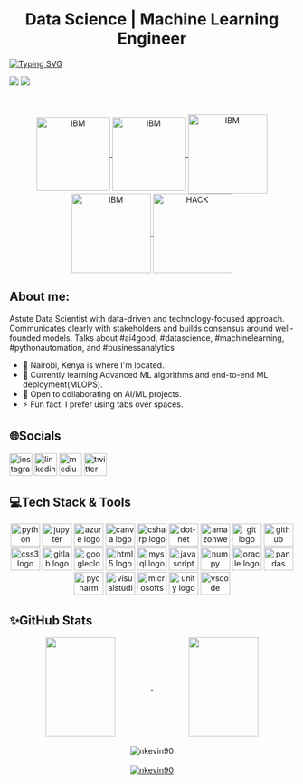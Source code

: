 <h1 align="center">Data Science
 | Machine Learning Engineer</h1>

[![Typing SVG](https://readme-typing-svg.demolab.com/?lines=Hello+there!;My+name+is+Kelvin+Njenga!;Motivated+Passionate+Fast-learner)](https://git.io/typing-svg)


<div>
<img src="https://media.giphy.com/media/QNFhOolVeCzPQ2Mx85/giphy.gif"  loop=infinite"/>
<img src="https://media.giphy.com/media/zbpxXhCD3gD7S5I4lR/giphy.gif"  loop=infinite"/>
 </div>
 <br><br>

<div align="center">
<p align="center"> 
    <a href="https://www.credly.com/badges/4764714e-74e3-4aee-b438-555d75e37f04">
        <img align="center" 
        src="https://images.credly.com/size/680x680/images/84ac9eff-b8a2-4683-846b-f59887a73801/Python_101_Data_Science.png" 
        alt="IBM" 
        width="130"/>
    </a>
    <a href="https://www.credly.com/badges/bedb7110-22c9-4e84-af2b-0b883b520db7">
        <img align="center" 
        src="https://images.credly.com/size/680x680/images/983a66db-5853-4d8e-a9e9-03643cca9e89/IDN_Build_yourown_Chatbot-_Innovator_Award.png" 
        alt="IBM" 
        width="130"/>
    </a>
    <a href="https://www.credly.com/badges/c72cfb04-4c30-42af-9258-0a643763b364">
        <img align="center" 
        src="https://images.credly.com/size/680x680/images/09f644d1-eed2-4279-bc49-1e26cddc9d3d/Team_Essentials.png" 
        alt="IBM"
        width="140"/>
    </a>
    <a href="https://www.credly.com/badges/8dbe878a-4b08-4250-9f81-107984ce224c">
        <img align="center" 
        src="https://images.credly.com/size/340x340/images/cd4ce924-f369-4d57-b3d7-65b1497347c9/IDN_New_Collar_-_Artificial_Intel_V2.png" 
        alt="IBM"
        width="140"/>
    </a>
    
   <a href="https://au.badgr.com/public/assertions/s_bJCp2URRGoCfTzv2NG_g">
    <img align="center" 
     src="https://api.au.badgr.io/public/assertions/s_bJCp2URRGoCfTzv2NG_g/image/size/340x340/" 
     alt="HACK"
        width="140"/>
    </a>
</p>
</div>
 
 <h2 align = 'left' >About me:</h2>
 <p> Astute Data Scientist 
with data-driven and technology-focused approach. Communicates clearly with stakeholders and builds consensus around well-founded models.
Talks about #ai4good, #datascience, #machinelearning, #pythonautomation, and #businessanalytics</p>

* 📍 Nairobi, Kenya is where I'm located.
* 🧠 Currently learning Advanced ML algorithms and end-to-end ML deployment(MLOPS).
* 🤝 Open to collaborating on AI/ML projects.
* ⚡ Fun fact: I prefer using tabs over spaces.


###
<h2 align="left">🌐Socials</h2>
<div align="left">

<a href="https://instagram.com/_nkevin"><img src="https://img.shields.io/static/v1?message=Instagram&logo=instagram&label=&color=E4405F&logoColor=white&labelColor=&style=for-the-badge" height="40"  alt="instagram logo"  /></a>
<a href="https://linkedin.com/in/kelvin-njenga-94aaa4186/"><img src="https://img.shields.io/static/v1?message=LinkedIn&logo=linkedin&label=&color=0077B5&logoColor=white&labelColor=&style=for-the-badge" height="40" alt="linkedin logo"  /></a>
<a href="https://medium.com/@@n.kevin3h"><img src="https://img.shields.io/static/v1?message=Medium&logo=medium&label=&color=12100E&logoColor=white&labelColor=&style=for-the-badge" height="40" alt="medium logo" /></a> 
<a href="https://twitter.com/nkevin_90"><img src="https://img.shields.io/static/v1?message=Twitter&logo=twitter&label=&color=1DA1F2&logoColor=white&labelColor=&style=for-the-badge" height="40" alt="twitter logo"  /></a>
 

 </div>
<h2 align="left">💻Tech Stack & Tools</h2>

<div align="center">
  <img src="https://cdn.jsdelivr.net/gh/devicons/devicon/icons/python/python-original.svg" height="40" width="52" alt="python logo"  />
  <img src="https://cdn.jsdelivr.net/gh/devicons/devicon/icons/jupyter/jupyter-original.svg" height="40" width="52" alt="jupyter logo"  />
  <img src="https://cdn.jsdelivr.net/gh/devicons/devicon/icons/azure/azure-original.svg" height="40" width="52" alt="azure logo"  />
  <img src="https://cdn.jsdelivr.net/gh/devicons/devicon/icons/canva/canva-original.svg" height="40" width="52" alt="canva logo"  />
  <img src="https://cdn.jsdelivr.net/gh/devicons/devicon/icons/csharp/csharp-original.svg" height="40" width="52" alt="csharp logo"  />
  <img src="https://cdn.jsdelivr.net/gh/devicons/devicon/icons/dot-net/dot-net-original.svg" height="40" width="52" alt="dot-net logo"  />
  <img src="https://cdn.jsdelivr.net/gh/devicons/devicon/icons/amazonwebservices/amazonwebservices-original.svg" height="40" width="52" alt="amazonwebservices logo"  />
  <img src="https://cdn.jsdelivr.net/gh/devicons/devicon/icons/git/git-original.svg" height="40" width="52" alt="git logo"  />
  <img src="https://cdn.jsdelivr.net/gh/devicons/devicon/icons/github/github-original.svg" height="40" width="52" alt="github logo"  />
  <img src="https://cdn.jsdelivr.net/gh/devicons/devicon/icons/css3/css3-original.svg" height="40" width="52" alt="css3 logo"  />
  <img src="https://cdn.jsdelivr.net/gh/devicons/devicon/icons/gitlab/gitlab-original.svg" height="40" width="52" alt="gitlab logo"  />
  <img src="https://cdn.jsdelivr.net/gh/devicons/devicon/icons/googlecloud/googlecloud-original.svg" height="40" width="52" alt="googlecloud logo"  />
  <img src="https://cdn.jsdelivr.net/gh/devicons/devicon/icons/html5/html5-original.svg" height="40" width="52" alt="html5 logo"  />
  <img src="https://cdn.jsdelivr.net/gh/devicons/devicon/icons/mysql/mysql-original.svg" height="40" width="52" alt="mysql logo"  />
  <img src="https://cdn.jsdelivr.net/gh/devicons/devicon/icons/javascript/javascript-original.svg" height="40" width="52" alt="javascript logo"  />
  <img src="https://cdn.jsdelivr.net/gh/devicons/devicon/icons/numpy/numpy-original.svg" height="40" width="52" alt="numpy logo"  />
  <img src="https://cdn.jsdelivr.net/gh/devicons/devicon/icons/oracle/oracle-original.svg" height="40" width="52" alt="oracle logo"  />
  <img src="https://cdn.jsdelivr.net/gh/devicons/devicon/icons/pandas/pandas-original.svg" height="40" width="52" alt="pandas logo"  />
  <img src="https://cdn.jsdelivr.net/gh/devicons/devicon/icons/pycharm/pycharm-original.svg" height="40" width="52" alt="pycharm logo"  />
  <img src="https://cdn.jsdelivr.net/gh/devicons/devicon/icons/visualstudio/visualstudio-plain.svg" height="40" width="52" alt="visualstudio logo"  />
  <img src="https://cdn.jsdelivr.net/gh/devicons/devicon/icons/microsoftsqlserver/microsoftsqlserver-plain.svg" height="40" width="52" alt="microsoftsqlserver logo"  />
  <img src="https://cdn.jsdelivr.net/gh/devicons/devicon/icons/unity/unity-original.svg" height="40" width="52" alt="unity logo"  />
  <img src="https://cdn.jsdelivr.net/gh/devicons/devicon/icons/vscode/vscode-original.svg" height="40" width="52" alt="vscode logo"  />
</div>



<h2 align="left">✨GitHub Stats</h2>

<p align="center">
    <a href="https://github.com/nkevin90">
        <img align="center"  
        height="175px" 
        src="https://denvercoder1-github-readme-stats.vercel.app/api?username=nkevin90&show_icons=true&count_private=true&theme=react&border_color=7F3FBF&bg_color=0D1117&title_color=F85D7F&icon_color=F8D866" 
        height="192px" 
        width="49.5%"/>
    </a>
    <a href="https://github.com/nkevin90">
        <img align="center" 
        height="175px"  
        src="https://denvercoder1-github-readme-stats.vercel.app/api/top-langs/?username=nkevin90&langs_count=8&layout=compact&theme=react&border_color=7F3FBF&bg_color=0D1117&title_color=F85D7F&icon_color=F8D866" 
        height="192px" 
        width="49.5%"/>
    </a>
    <br><br>
    <img align="center" 
    src="https://github-readme-streak-stats.herokuapp.com/?user=nkevin90&theme=radical&border=7F3FBF&background=0D1117" alt="nkevin90"/>
    <br><br>
    <a href="https://github.com/nkevin90">
        <img src="https://github-profile-summary-cards.vercel.app/api/cards/profile-details?username=nkevin90&theme=radical" alt="nkevin90"/>
    </a>
</p>

</div>




  
  
 
  
